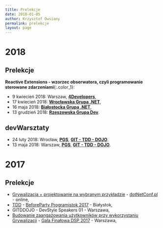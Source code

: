 ```yaml
---
title: Prelekcje
date: 2018-01-05
author: Krzysztof Owsiany
permalink: prelekcje
layout: page
---
```


# 2018
## Prelekcje
**Reactive Extensions - wzorzec obserwatora, czyli programowanie sterowane zdarzeniami**{:.color_1}:
* 9 kwiecień 2018: Warszaw, **[4Developers]**, 
* 17 kwiecień 2018: **[Wrocławska Grupa .NET][wrocnet]**,
* 16 maja 2018: **[Białostocka Grupa .NET][bstoknet]**, 
* 13 grudzień 2018: **[Rzeszowska Grupa Dev][rg-dev]**.


## devWarsztaty
* 24 luty 2018: Wrocław, **[PGS]**, **[GIT - TDD - DOJO]**.
* 13 maja 2018: Warszaw, **[PGS]**, **[GIT - TDD - DOJO]**.


# 2017
## Prelekcje
* [Grywalizacja + projektowanie na wybranym przykładzie][grywalizacja2] - [dotNetConf.pl](dotnetconf.pl) - online,
* [TDD][tdd] - [BeforeParty Programistok 2017][programistok] - Białystok,
* GITDDOJO - DevStyle Speakers 01 - Warszawa,
* [Budowanie zaangażowania użytkowników przy wykorzystaniu Grywalizacji][grywalizacja] - [Gala Finałowa DSP 2017][dsp] - Warszawa,

[GIT - TDD - DOJO]: http://devwarsztaty.pl/warsztaty/2018-02-24-wro/
[4Developers]: https://4developers.org.pl/
[PGS]: https://www.pgs-soft.com/pl/

[tdd]: https://www.youtube.com/watch?v=fIwqqddJjm4&feature=youtu.be
[grywalizacja]: https://youtu.be/i3QY6uGDLLI?list=PLN2dx2pIJO6MmC_lihDpvc5jQ6LE7osSK
[grywalizacja2]: https://youtu.be/94JwR8Bnnuo
[programistok]: http://programistok.org
[dsp]: http://dajsiepoznac.pl

[wrocnet]: https://www.meetup.com/pl-PL/wrocnet/
[bstoknet]: https://www.facebook.com/groups/bstoknet/
[rg-dev]: https://www.meetup.com/pl-PL/rg-dev/